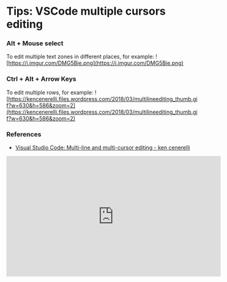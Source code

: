 
# Tips: VSCode multiple cursors editing


### Alt + Mouse select

To edit multiple text zones in different places, for example:
![https://i.imgur.com/DMG5Bie.png](https://i.imgur.com/DMG5Bie.png)
                    

### Ctrl + Alt + Arrow Keys

To edit multiple rows, for example:
![https://kencenerelli.files.wordpress.com/2018/03/multilineediting_thumb.gif?w=630&h=586&zoom=2](https://kencenerelli.files.wordpress.com/2018/03/multilineediting_thumb.gif?w=630&h=586&zoom=2)
                    

### References

- [Visual Studio Code: Multi-line and multi-cursor editing - ken cenerelli](https://kencenerelli.wordpress.com/2018/03/25/visual-studio-code-multi-line-and-multi-cursor-editing/)
                        
<iframe width="560" height="315" src="https://www.youtube.com/embed/V-w8laWcnes" frameborder="0" allow="autoplay; encrypted-media" allowfullscreen></iframe>
